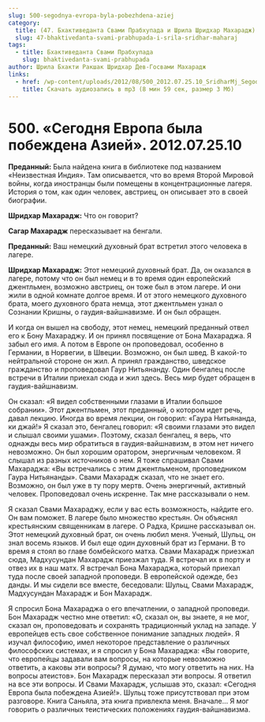 ```yaml
---
slug: 500-segodnya-evropa-byla-pobezhdena-aziej
category:
  title: (47. Бхактиведанта Свами Прабхупада и Шрила Шридхар Махарадж)
  slug: 47-bhaktivedanta-svami-prabhupada-i-srila-sridhar-maharaj
tags:
  - title: Бхактиведанта Свами Прабхупада
    slug: bhaktivedanta-svami-prabhupada
author: Шрила Бхакти Ракшак Шридхар Дев-Госвами Махарадж
links:
  - href: /wp-content/uploads/2012/08/500_2012.07.25.10_SridharMj_Segodnya_Yevropa_byla_pobeоdena_Aziyey.mp3
    title: Скачать аудиозапись в mp3 (8 мин 59 сек, размер 3 Мб)
---
```


# 500. «Сегодня Европа была побеждена Азией». 2012.07.25.10

**Преданный:** Была найдена книга в библиотеке под названием «Неизвестная Индия». Там описывается, что во время Второй Мировой войны, когда иностранцы были помещены в концентрационные лагеря. История о том, как один человек, австриец, он описывает это в своей биографии.

**Шридхар Махарадж:** Что он говорит?

**Сагар Махарадж** пересказывает на бенгали.

**Преданный:** Ваш немецкий духовный брат встретил этого человека в лагере.

**Шридхар Махарадж:** Этот немецкий духовный брат. Да, он оказался в лагере, потому что он был немец и в то время один европейский джентльмен, возможно австриец, он тоже был в этом лагере. И они жили в одной комнате долгое время. И от этого немецкого духовного брата, моего духовного брата немца, этот джентльмен узнал о Сознании Кришны, о гаудия-вайшнавизме. И он был обращен.

И когда он вышел на свободу, этот немец, немецкий преданный отвел его к Бону Махараджу. И он принял посвящение от Бона Махараджа. Я забыл его имя. А потом в Европе он проповедовал, особенно в Германии, в Норвегии, в Швеции. Возможно, он был швед. В какой-то нейтральной стороне он жил. А принял гражданство, шведское гражданство и проповедовал Гаур Нитьянанду. Один бенгалец после встречи в Италии приехал сюда и жил здесь. Весь мир будет обращен в гаудия-вайшнавизм.

Он сказал: «Я видел собственными глазами в Италии большое собрании». Этот джентльмен, этот преданный, о котором идет речь, давал лекцию. Иногда во время лекции, он говорил: «Гаура Нитьянанда, ки джай!» Я сказал это, бенгалец говорил: «Я своими глазами это видел и слышал своими ушами». Поэтому, сказал бенгалец, я верь, что однажды весь мир обратиться в гаудия-вайшнавизм, в этом нет ничего невозможно. Он был хорошим оратором, энергичным человеком. Я слышал из разных источников о нем. Я тоже спрашивал Свами Махараджа: «Вы встречались с этим джентльменом, проповедником Гаура Нитьянанды». Свами Махарадж сказал, что не знает его. Возможно, он был уже в ту пору мертв. Очень энергичный, активный человек. Проповедовал очень искренне. Так мне рассказывали о нем.

Я сказал Свами Махараджу, если у вас есть возможность, найдите его. Он вам поможет. В лагере было множество крестьян. Он объяснял крестьянским священникам в лагере. О Радха, Кришне рассказывал он. Этот немецкий духовный брат, он очень любил меня. Ученый, Шульц, он знал восемь языков. И был еще один духовный брат из Германи. В то время я стоял во главе бомбейского матха. Свами Махарадж приезжал сюда, Мадхусундан Махарадж приезжал туда. Я встречал их в порту и отвез их в наш матх. Я встречал Бона Махараджа, который приехал туда после своей западной проповеди. В европейской одежде, без данды. И мы сидели все вместе, беседовали: Шульц, Свами Махарадж, Мадхусундан Махарадж и Бон Махарадж.

Я спросил Бона Махараджа о его впечатлении, о западной проповеди. Бон Махарадж честно мне ответил: «О, сказал он, вы знаете, я не мог, сказал он, проповедовать и сохранять традиционный уклад на западе. У европейцев есть свое собственное понимание западных людей». Я изучал философию, имел некоторое представление о различных философских системах, и я спросил у Бона Махараджа: «Вы говорите, что европейцы задавали вам вопросы, на которые невозможно ответить, а каковы эти вопросы? Я думаю, что могу ответить на них. На вопросы атеистов». Бон Махарадж пересказал эти вопросы. Я ответил на все эти вопросы. И Свами Махарадж, услышав это, сказал: «Сегодня Европа была побеждена Азией!». Шульц тоже присутствовал при этом разговоре. Книга Саньяла, эта книга привлекла меня. Вначале… Я мог говорить о различных теистических положениях гаудия-вайшнавизма.

